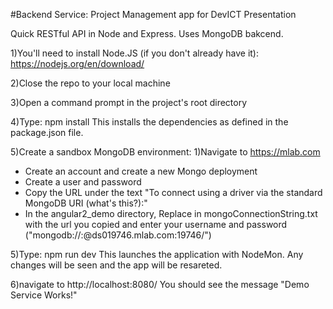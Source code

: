 #Backend Service: Project Management app for DevICT Presentation

Quick RESTful API in Node and Express. Uses MongoDB bakcend.

1)You'll need to install Node.JS (if you don't already have it): https://nodejs.org/en/download/

2)Close the repo to your local machine

3)Open a command prompt in the project's root directory

4)Type: npm install This installs the dependencies as defined in the package.json file.

5)Create a sandbox MongoDB environment: 
1)Navigate to https://mlab.com 
+ Create an account and create a new Mongo deployment 
+ Create a user and password 
+ Copy the URL under the text "To connect using a driver via the standard MongoDB URI (what's this?):" 
+ In the angular2_demo directory, Replace <yourConnectionString> in mongoConnectionString.txt with the url you copied and enter your username and password ("mongodb://<dbuser>:<dbpassword>@ds019746.mlab.com:19746/<example>")

5)Type: npm run dev This launches the application with NodeMon. Any changes will be seen and the app will be resareted.

6)navigate to http://localhost:8080/ You should see the message "Demo Service Works!"
